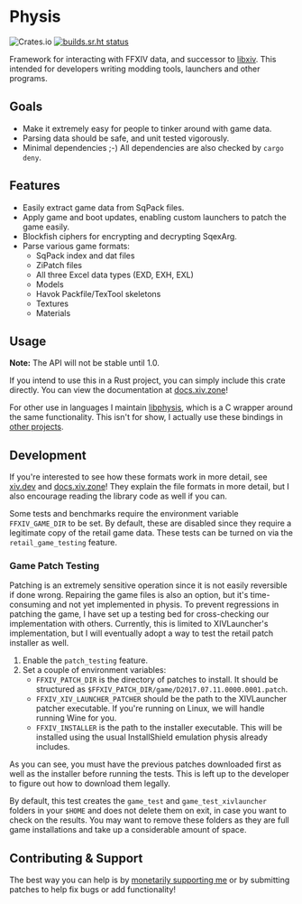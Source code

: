 # Physis

![Crates.io](https://img.shields.io/crates/v/physis)
[![builds.sr.ht status](https://builds.sr.ht/~redstrate/physis.svg)](https://builds.sr.ht/~redstrate/physis?)

Framework for interacting with FFXIV data, and successor to [libxiv](https://git.sr.ht/~redstrate/libxiv). This intended for 
developers writing modding tools, launchers and other programs.

## Goals
* Make it extremely easy for people to tinker around with game data. 
* Parsing data should be safe, and unit tested vigorously.
* Minimal dependencies ;-) All dependencies are also checked by `cargo deny`.

## Features

* Easily extract game data from SqPack files.
* Apply game and boot updates, enabling custom launchers to patch the game easily.
* Blockfish ciphers for encrypting and decrypting SqexArg.
* Parse various game formats:
  * SqPack index and dat files
  * ZiPatch files
  * All three Excel data types (EXD, EXH, EXL)
  * Models
  * Havok Packfile/TexTool skeletons
  * Textures
  * Materials

## Usage

**Note:** The API will not be stable until 1.0.

If you intend to use this in a Rust project, you can simply include this crate directly. You can view the documentation at [docs.xiv.zone](https://docs.xiv.zone/docs/physis)!

For other use in languages I maintain [libphysis](https://git.sr.ht/~redstrate/libphysis), which is a C wrapper
around the same functionality. This isn't for show, I actually use these bindings in [other projects](https://git.sr.ht/~redstrate/astra).
  
## Development

If you're interested to see how these formats work in more detail, see [xiv.dev](https://xiv.dev/) and [docs.xiv.zone](https://docs.xiv.zone)!
They explain the file formats in more detail, but I also encourage reading the library code as well if you can.

Some tests and benchmarks require the environment variable `FFXIV_GAME_DIR` to be set. By default, these are disabled
since they require a legitimate copy of the retail game data. These tests can be turned on via the `retail_game_testing`
feature.

### Game Patch Testing

Patching is an extremely sensitive operation since it is not easily reversible if done wrong. Repairing the game files
is also an option, but it's time-consuming and not yet implemented in physis. To prevent regressions in patching the
game, I have set up a testing bed for cross-checking our implementation with others. Currently, this is limited to XIVLauncher's implementation,
but I will eventually adopt a way to test the retail patch installer as well.

1. Enable the `patch_testing` feature.
2. Set a couple of environment variables:
   * `FFXIV_PATCH_DIR` is the directory of patches to install. It should be structured as `$FFXIV_PATCH_DIR/game/D2017.07.11.0000.0001.patch`.
   * `FFXIV_XIV_LAUNCHER_PATCHER` should be the path to the XIVLauncher patcher executable. If you're running on Linux, we will handle running Wine for you.
   * `FFXIV_INSTALLER` is the path to the installer executable. This will be installed using the usual InstallShield emulation physis already includes.

As you can see, you must have the previous patches downloaded first as well as the installer before running the tests.
This is left up to the developer to figure out how to download them legally.

By default, this test creates the `game_test` and `game_test_xivlauncher` folders in your `$HOME` and does not
delete them on exit, in case you want to check on the results. You may want to remove these folders as they
are full game installations and take up a considerable amount of space.

## Contributing & Support

The best way you can help is by [monetarily supporting me](https://redstrate.com/about/) or by submitting patches to help fix bugs or add functionality!
